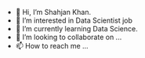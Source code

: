 - 👋 Hi, I’m Shahjan Khan.
- 👀 I’m interested in Data Scientist job
- 🌱 I’m currently learning Data Science.
- 💞️ I’m looking to collaborate on ...
- 📫 How to reach me ...

<!---
shahjan49/shahjan49 is a ✨ special ✨ repository because its `README.md` (this file) appears on your GitHub profile.
You can click the Preview link to take a look at your changes.
--->
